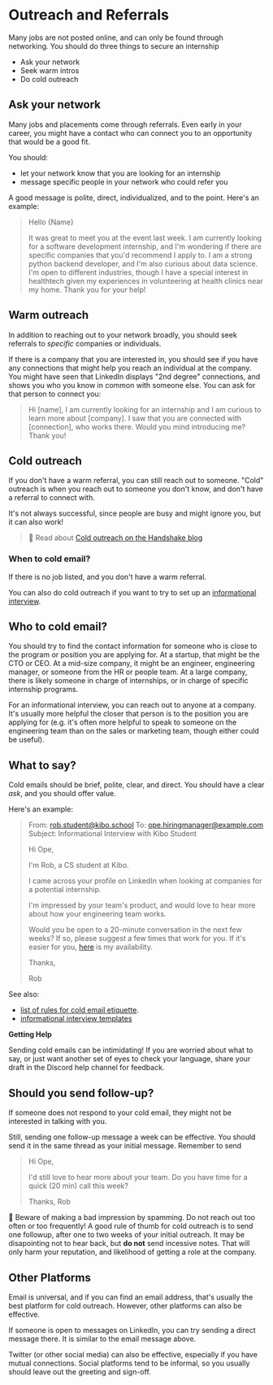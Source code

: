 # Outreach and Referrals

Many jobs are not posted online, and can only be found through networking. You should do three things to secure an internship

- Ask your network
- Seek warm intros
- Do cold outreach

## Ask your network

Many jobs and placements come through referrals. Even early in your career, you might have a contact who can connect you to an opportunity that would be a good fit.

You should:
- let your network know that you are looking for an internship
- message specific people in your network who could refer you

A good message is polite, direct, individualized, and to the point. Here's an example:

> Hello {Name}
>
> It was great to meet you at the event last week. I am currently looking for a software development internship, and I'm wondering if there are specific companies that you'd recommend I apply to. I am a strong python backend developer, and I'm also curious about data science. I'm open to different industries, though I have a special interest in healthtech given my experiences in volunteering at health clinics near my home.
> Thank you for your help!


## Warm outreach

In addition to reaching out to your network broadly, you should seek referrals to _specific_ companies or individuals. 

If there is a company that you are interested in, you should see if you have any connections that might help you reach an individual at the company. You might have seen that LinkedIn displays "2nd degree" connections, and shows you who you know in common with someone else. You can ask for that person to connect you:

> Hi [name], I am currently looking for an internship  and I am curious to learn more about [company]. I saw that you are connected with [connection], who works there. Would you mind introducing me? Thank you!

## Cold outreach

If you don't have a warm referral, you can still reach out to someone. "Cold" outreach is when you reach out to someone you don't know, and don't have a referral to connect with.

It's not always successful, since people are busy and might ignore you, but it can also work!


> 📖 Read about [Cold outreach on the Handshake blog](https://joinhandshake.com/blog/students/cold-outreach-in-job-search/)

### When to cold email?

If there is no job listed, and you don't have a warm referral. 

You can also do cold outreach if you want to try to set up an [informational interview](/lessons/interviews/informational-interviews.md).

## Who to cold email?

You should try to find the contact information for someone who is close to the program or position you are applying for. At a startup, that might be the CTO or CEO. At a mid-size company, it might be an engineer, engineering manager, or someone from the HR or people team. At a large company, there is likely someone in charge of internships, or in charge of specific internship programs.

For an informational interview, you can reach out to anyone at a company. It's usually more helpful the closer that person is to the position you are applying for (e.g. it's often more helpful to speak to someone on the engineering team than on the sales or marketing team, though either could be useful).

## What to say?

Cold emails should be brief, polite, clear, and direct. You should have a clear _ask_, and you should offer value.

Here's an example:

> From: rob.student@kibo.school
> To: ope.hiringmanager@example.com
> Subject: Informational Interview with Kibo Student
>
> Hi Ope,
> 
> I'm Rob, a CS student at Kibo. 
> 
> I came across your profile on LinkedIn when looking at companies for a potential internship.
>
> I'm impressed by your team's product, and would love to hear more about how your engineering team works.
>
> Would you be open to a 20-minute conversation in the next few weeks? If so, please suggest a few times that work for you. If it's easier for you, <a href="http://www.example.com/" target="_blank">here</a> is my availability.
>
> Thanks,
>
> Rob

See also:
- [list of rules for cold email etiquette](https://postaga.com/cold-email-etiquette-tips-and-rules/).
- [informational interview templates](https://hiddenfrontdoor.org/five-proven-informational-interview-email-templates/)

**Getting Help**

Sending cold emails can be intimidating! If you are worried about what to say, or just want another set of eyes to check your language, share your draft in the Discord help channel for feedback.

## Should you send follow-up?

If someone does not respond to your cold email, they might not be interested in talking with you.

Still, sending one follow-up message a week can be effective. You should send it in the same thread as your initial message. Remember to send

> Hi Ope,
>
> I'd still love to hear more about your team. Do you have time for a quick (20 min) call this week?
>
> Thanks,
> Rob

🛑 Beware of making a bad impression by spamming. Do not reach out too often or too frequently! A good rule of thumb for cold outreach is to send one followup, after one to two weeks of your initial outreach. It may be disapointing not to hear back, but **do not** send incessive notes. That will only harm your reputation, and likelihood of getting a role at the company. 

## Other Platforms

Email is universal, and if you can find an email address, that's usually the best platform for cold outreach. However, other platforms can also be effective.

If someone is open to messages on LinkedIn, you can try sending a direct message there. It is similar to the email message above.

Twitter (or other social media) can also be effective, especially if you have mutual connections. Social platforms tend to be informal, so you usually should leave out the greeting and sign-off.
